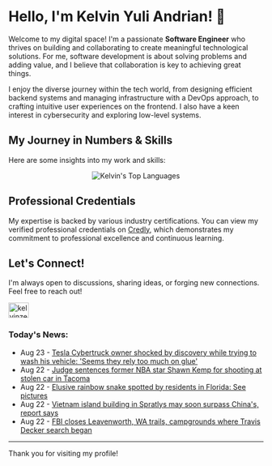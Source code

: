 # Hello, I'm Kelvin Yuli Andrian! 👋

Welcome to my digital space! I'm a passionate **Software Engineer** who thrives on building and collaborating to create meaningful technological solutions. For me, software development is about solving problems and adding value, and I believe that collaboration is key to achieving great things.

I enjoy the diverse journey within the tech world, from designing efficient backend systems and managing infrastructure with a DevOps approach, to crafting intuitive user experiences on the frontend. I also have a keen interest in cybersecurity and exploring low-level systems.

## My Journey in Numbers & Skills

Here are some insights into my work and skills:

<p align="center">
  <img src="https://github-readme-stats.vercel.app/api/top-langs/?username=kelvinzer0&layout=compact&theme=radical" alt="Kelvin's Top Languages" />
</p>

## Professional Credentials

My expertise is backed by various industry certifications. You can view my verified professional credentials on [Credly](https://www.credly.com/users/kelvin-yuli-andrian/badges), which demonstrates my commitment to professional excellence and continuous learning.

## Let's Connect!

I'm always open to discussions, sharing ideas, or forging new connections. Feel free to reach out!

<p align="left">
    <a href="https://linkedin.com/in/kelvinzero" target="blank"><img align="center" src="https://cdn.jsdelivr.net/npm/simple-icons@3.0.1/icons/linkedin.svg" alt="kelvinzero" height="30" width="40" /></a>
</p>

### Today's News:

<!-- feed start -->
- Aug 23 - [Tesla Cybertruck owner shocked by discovery while trying to wash his vehicle: 'Seems they rely too much on glue'](https://autos.yahoo.com/articles/tesla-cybertruck-owner-shocked-discovery-004500466.html)
- Aug 22 - [Judge sentences former NBA star Shawn Kemp for shooting at stolen car in Tacoma](https://www.yahoo.com/news/articles/judge-sentences-former-nba-star-222547673.html)
- Aug 22 - [Elusive rainbow snake spotted by residents in Florida: See pictures](https://www.yahoo.com/news/articles/elusive-rainbow-snake-spotted-residents-213937983.html)
- Aug 22 - [Vietnam island building in Spratlys may soon surpass China's, report says](https://www.yahoo.com/news/articles/vietnam-island-building-spratlys-may-204550371.html)
- Aug 22 - [FBI closes Leavenworth, WA trails, campgrounds where Travis Decker search began](https://www.yahoo.com/news/articles/fbi-closes-leavenworth-wa-trails-204411093.html)
<!-- feed end -->

---

Thank you for visiting my profile!
